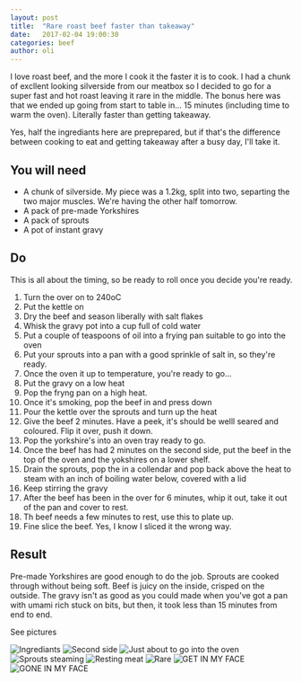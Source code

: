 ```yaml
---
layout: post
title:  "Rare roast beef faster than takeaway"
date:   2017-02-04 19:00:30
categories: beef
author: oli
---
```


I love roast beef, and the more I cook it the faster it is to cook.  I had a chunk of excllent looking silverside from our meatbox so I decided to go for a super fast and hot roast leaving it rare in the middle.  The bonus here was that we ended up going from start to table in... 15 minutes (including time to warm the oven).  Literally faster than getting takeaway.

Yes, half the ingrediants here are preprepared, but if that's the difference between cooking to eat and getting takeaway after a busy day, I'll take it.


## You will need

* A chunk of silverside.  My piece was a 1.2kg, split into two, separting the two major muscles.  We're having the other half tomorrow.
* A pack of pre-made Yorkshires
* A pack of sprouts
* A pot of instant gravy

## Do

This is all about the timing, so be ready to roll once you decide you're ready.

1. Turn the over on to 240oC
2. Put the kettle on
3. Dry the beef and season liberally with salt flakes
4. Whisk the gravy pot into a cup full of cold water
5. Put a couple of teaspoons of oil into a frying pan suitable to go into the oven
6. Put your sprouts into a pan with a good sprinkle of salt in, so they're ready.
7. Once the oven it up to temperature, you're ready to go...
8. Put the gravy on a low heat
10. Pop the fryng pan on a high heat.
11. Once it's smoking, pop the beef in and press down
12. Pour the kettle over the sprouts and turn up the heat
13. Give the beef 2 minutes.  Have a peek, it's should be welll seared and coloured.  Flip it over, push it down.
14. Pop the yorkshire's into an oven tray ready to go.
15. Once the beef has had 2 minutes on the second side, put the beef in the top of the oven and the yokshires on a lower shelf.
16. Drain the sprouts, pop the in a collendar and pop back above the heat to steam with an inch of boiling water below, covered with a lid
17. Keep stirring the gravy
18. After the beef has been in the over for 6 minutes, whip it out, take it out of the pan and cover to rest.
19. Th beef needs a few minutes to rest, use this to plate up.
20. Fine slice the beef.  Yes, I know I sliced it the wrong way.



## Result

Pre-made Yorkshires are good enough to do the job.  Sprouts are cooked through without being soft.  Beef is juicy on the inside, crisped on the outside.  The gravy isn't as good as you could made when you've got a pan with umami rich stuck on bits, but then, it took less than 15 minutes from end to end.  

See pictures

![Ingrediants](/images/roast_beef_faster_than_takeaway/roast_beef_faster_than_takeaway_01.jpg)
![Second side](/images/roast_beef_faster_than_takeaway/roast_beef_faster_than_takeaway_02.jpg)
![Just about to go into the oven](/images/roast_beef_faster_than_takeaway/roast_beef_faster_than_takeaway_03.jpg)
![Sprouts steaming](/images/roast_beef_faster_than_takeaway/roast_beef_faster_than_takeaway_04.jpg)
![Resting meat](/images/roast_beef_faster_than_takeaway/roast_beef_faster_than_takeaway_05.jpg)
![Rare](/images/roast_beef_faster_than_takeaway/roast_beef_faster_than_takeaway_06.jpg)
![GET IN MY FACE](/images/roast_beef_faster_than_takeaway/roast_beef_faster_than_takeaway_07.jpg)
![GONE IN MY FACE](/images/roast_beef_faster_than_takeaway/roast_beef_faster_than_takeaway_08.jpg)